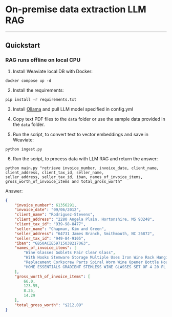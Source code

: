 # On-premise data extraction LLM RAG

___

## Quickstart

### RAG runs offline on local CPU

1. Install Weaviate local DB with Docker:
   
```
docker compose up -d
```

2. Install the requirements: 

```
pip install -r requirements.txt
```

3. Install <a href="https://ollama.ai">Ollama</a> and pull LLM model specified in config.yml

4. Copy text PDF files to the `data` folder or use the sample data provided in the `data` folder.

5. Run the script, to convert text to vector embeddings and save in Weaviate: 

```
python ingest.py
```

6. Run the script, to process data with LLM RAG and return the answer: 

```
python main.py "retrieve invoice_number, invoice_date, client_name, client_address, client_tax_id, seller_name,
seller_address, seller_tax_id, iban, names_of_invoice_items, gross_worth_of_invoice_items and total_gross_worth"
```

Answer:

```json
{
    "invoice_number": 61356291,
    "invoice_date": "09/06/2012",
    "client_name": "Rodriguez-Stevens",
    "client_address": "2280 Angela Plain, Hortonshire, MS 93248",
    "client_tax_id": "939-98-8477",
    "seller_name": "Chapman, Kim and Green",
    "seller_address": "64731 James Branch, Smithmouth, NC 26872",
    "seller_tax_id": "949-84-9105",
    "iban": "GB50ACIE59715038217063",
    "names_of_invoice_items": [
        "Wine Glasses Goblets Pair Clear Glass",
        "With Hooks Stemware Storage Multiple Uses Iron Wine Rack Hanging Glass",
        "Replacement Corkscrew Parts Spiral Worm Wine Opener Bottle Houdini",
        "HOME ESSENTIALS GRADIENT STEMLESS WINE GLASSES SET OF 4 20 FL OZ (591 ml) NEW"
    ],
    "gross_worth_of_invoice_items": [
        66.0,
        123.55,
        8.25,
        14.29
    ],
    "total_gross_worth": "$212,09"
}
```
